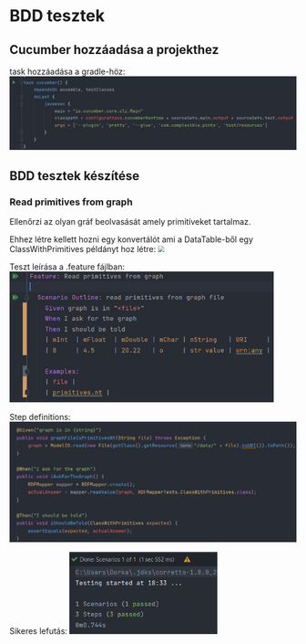 # BDD tesztek

## Cucumber hozzáadása a projekthez

task hozzáadása a gradle-höz:
![](BDD_assets/add_cucumber_task.png)

## BDD tesztek készítése

### Read primitives from graph

Ellenőrzi az olyan gráf beolvasását amely primitíveket tartalmaz.

Ehhez létre kellett hozni egy konvertálót ami a DataTable-ből egy ClassWithPrimitives példányt hoz létre:
<img src="D:\BME_sajat\6\IET\iet-hf2021-hat-ez-szomoru-hir\doc\BDD_assets\class_primitive_datatabletype.png" style="zoom:67%;" />

Teszt leírása a .feature fájlban:
<img src="bdd_assets/read_primitives_feature.png" style="zoom:67%;" />

Step definitions:
<img src="bdd_assets/read_primitives_steps.png" style="zoom:67%;" />

Sikeres lefutás:
<img src="bdd_assets/read_primitives_test.png" style="zoom:67%;" />



